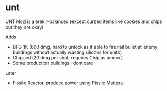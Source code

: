 # unt
UNT Mod is a erekir-balanced (except cursed items like cookies and chips but they are okay) 

Adds
- BFG 1K (600 dmg, hard to unlock as it able to fire rail bullet at enemy buildings without actually wasting silicons for units)
- Chipped (20 dmg per shot, requires Chip as ammo.)
- Some production buildings i dont care

Later
- Fissile Reactor, produce power using Fissile Matters.
